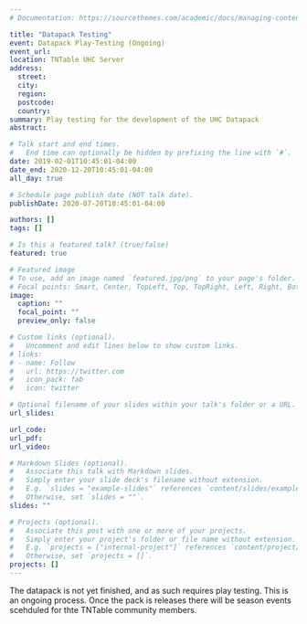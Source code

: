 ```yaml
---
# Documentation: https://sourcethemes.com/academic/docs/managing-content/

title: "Datapack Testing"
event: Datapack Play-Testing (Ongoing)
event_url:
location: TNTable UHC Server
address:
  street:
  city:
  region:
  postcode:
  country:
summary: Play testing for the development of the UHC Datapack
abstract:

# Talk start and end times.
#   End time can optionally be hidden by prefixing the line with `#`.
date: 2019-02-01T10:45:01-04:00
date_end: 2020-12-20T10:45:01-04:00
all_day: true

# Schedule page publish date (NOT talk date).
publishDate: 2020-07-20T10:45:01-04:00

authors: []
tags: []

# Is this a featured talk? (true/false)
featured: true

# Featured image
# To use, add an image named `featured.jpg/png` to your page's folder. 
# Focal points: Smart, Center, TopLeft, Top, TopRight, Left, Right, BottomLeft, Bottom, BottomRight.
image:
  caption: ""
  focal_point: ""
  preview_only: false

# Custom links (optional).
#   Uncomment and edit lines below to show custom links.
# links:
# - name: Follow
#   url: https://twitter.com
#   icon_pack: fab
#   icon: twitter

# Optional filename of your slides within your talk's folder or a URL.
url_slides:

url_code:
url_pdf:
url_video:

# Markdown Slides (optional).
#   Associate this talk with Markdown slides.
#   Simply enter your slide deck's filename without extension.
#   E.g. `slides = "example-slides"` references `content/slides/example-slides.md`.
#   Otherwise, set `slides = ""`.
slides: ""

# Projects (optional).
#   Associate this post with one or more of your projects.
#   Simply enter your project's folder or file name without extension.
#   E.g. `projects = ["internal-project"]` references `content/project/deep-learning/index.md`.
#   Otherwise, set `projects = []`.
projects: []
---
```


The datapack is not yet finished, and as such requires play testing. This is an ongoing process. Once the pack is releases there will be season events scehduled for thte TNTable community members. 